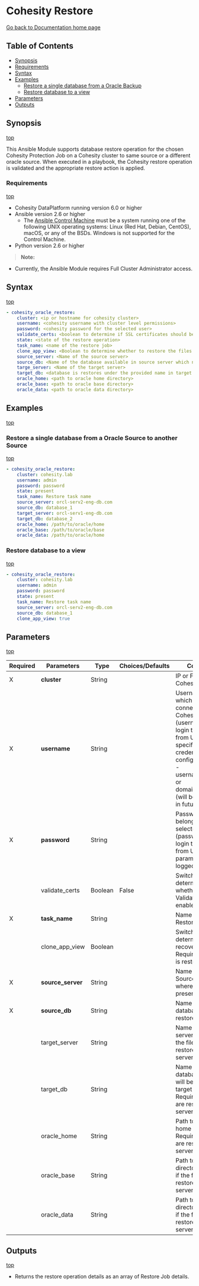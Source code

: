 # Cohesity Restore

[Go back to Documentation home page ](../README.md)

## Table of Contents
- [Synopsis](#synopsis)
- [Requirements](#requirements)
- [Syntax](#syntax)
- [Examples](#examples)
  - [Restore a single database from a Oracle Backup](#Restore-a-single-database-from-a-Oracle-Source-to-another-Source)
  - [Restore database to a view](#Restore-database-to-a-view)
- [Parameters](#parameters)
- [Outputs](#outputs)

## Synopsis
[top](#cohesity-restore)

This Ansible Module supports database restore operation for the chosen Cohesity Protection Job on a Cohesity cluster to same source or a different oracle source.  When executed in a playbook, the Cohesity restore operation is validated and the appropriate restore action is applied.

### Requirements
[top](#cohesity-restore)

* Cohesity DataPlatform running version 6.0 or higher
* Ansible version 2.6 or higher
  * The [Ansible Control Machine](https://docs.ansible.com/ansible/latest/installation_guide/intro_installation.html#control-machine-requirements) must be a system running one of the following UNIX operating systems: Linux (Red Hat, Debian, CentOS), macOS, or any of the BSDs. Windows is not supported for the Control Machine.
* Python version 2.6 or higher

> **Note:**
  - Currently, the Ansible Module requires Full Cluster Administrator access.

## Syntax
[top](#cohesity-restore)

```yaml
- cohesity_oracle_restore:
    cluster: <ip or hostname for cohesity cluster>
    username: <cohesity username with cluster level permissions>
    password: <cohesity password for the selected user>
    validate_certs: <boolean to determine if SSL certificates should be validated>
    state: <state of the restore operation>
    task_name: <name of the restore job>
    clone_app_view: <Boolean to determine whether to restore the files to cohesity cluster(view) or target server>
    source_server: <Name of the source server>
    source_db: <Name of the database available in source server which needs to be restored>
    targe_server: <Name of the target server>
    target_db: <database is restores under the provided name in target server>
    oracle_home: <path to oracle home directory>
    oracle_base: <path to oracle base directory>
    oracle_data: <path to oracle data directory>
```

## Examples
[top](#cohesity-restore)

### Restore a single database from a Oracle Source to another Source
[top](#cohesity-restore)

```yaml
- cohesity_oracle_restore:
    cluster: cohesity.lab
    username: admin
    password: password
    state: present
    task_name: Restore task name
    source_server: orcl-serv2-eng-db.com
    source_db: database_1
    target_server: orcl-serv1-eng-db.com
    target_db: database_2
    oracle_home: /path/to/oracle/home
    oracle_base: /path/to/oracle/base
    oracle_data: /path/to/oracle/home

```

### Restore database to a view
[top](#cohesity-restore)

```yaml
- cohesity_oracle_restore:
    cluster: cohesity.lab
    username: admin
    password: password
    state: present
    task_name: Restore task name
    source_server: orcl-serv2-eng-db.com
    source_db: database_1
    clone_app_view: true

```

## Parameters
[top](#cohesity-restore)

| Required | Parameters | Type | Choices/Defaults | Comments |
| --- | --- | --- | --- | --- |
| X | **cluster** | String | | IP or FQDN for the Cohesity cluster |
| X | **username** | String | | Username with which Ansible will connect to the Cohesity cluster (username used to login to cluster from UI). Domain-specific credentials can be configured as.<br>- username@domain or domain/username (will be deprecated in future).|
| X | **password** | String | | Password belonging to the selected Username (password used to login to cluster from UI).  This parameter is not logged. |
|   | validate_certs | Boolean | False | Switch that determines whether SSL Validation is enabled. |
| X | **task_name** | String | | Name of the Restore Job.  |
|   | clone_app_view | Boolean | | Switch that determines recovery type. Required if the file is restored to view.  |
| X | **source_server** | String | | Name of the Source server where database is present.  |
| X | **source_db** | String | | Name of the database to restore.  |
|   | target_server | String | | Name of the target server. Required if the files are restored to a server.  |
|   | target_db | String | | Name of the database which will be created in target server. Required if the files are restored to a server  |
|   | oracle_home | String | | Path to oracle home directory. Required if the files are restored to a server  |
|   | oracle_base | String | | Path to oracle base directory. Required if the files are restored to a server  |
|   | oracle_data | String | | Path to oracle data directory. Required if the files are restored to a server  |


## Outputs
[top](#cohesity-restore)

- Returns the restore operation details as an array of Restore Job details.